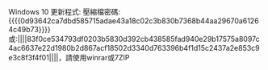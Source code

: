 Windows 10 更新程式:
壓縮檔密碼:{{{{0d93642ca7dbd585715adae43a18c02c3b830b7368b44aa29670a61264c49b73}}}}或:||||83f0ce534793df0203b5830d392cb438585fad940e29b17575a8097c4ac6637e22d1980b2d867acf18502d3340d763396b4f1d15c2437a2e853c9e3c8f3f4f01||||，請使用winrar或7ZIP
